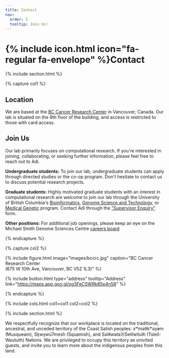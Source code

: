 ```yaml
---
title: Contact
nav:
  order: 5
  tooltip: Join Us!
---
```


# {% include icon.html icon="fa-regular fa-envelope" %}Contact

{% include section.html %}

{% capture col1 %}
## Location
We are based at the [BC Cancer Research Center](https://www.google.com/maps/place/BC+Cancer+Research+Centre/@49.2625745,-123.1193424,15z/data=!4m2!3m1!1s0x0:0x8120a7e52adbc3f2?sa=X&ved=1t:2428&hl=en&ictx=111) in Vancouver, Canada. Our lab is situated on the 8th floor of the building, and access is restricted to those with card access.

## Join Us
Our lab primarily focuses on computational research. If you're interested in joining, collaborating, or seeking further information, please feel free to reach out to Adi.

**Undergraduate students:** To join our lab, undergraduate students can apply through directed studies or the co-op program. Don't hesitate to contact us to discuss potential research projects.

**Graduate students:** Highly motivated graduate students with an interest in computational research are welcome to join our lab through the University of British Columbia's [Bioinformatics](https://www.bioinformatics.ubc.ca/apply/), [Genome Science and Technology](https://www.gsat.ubc.ca/admission/), or [Medical Genetic](https://medgen.med.ubc.ca/graduate-program/prospective-students/) program. Contact Adi through the ["Supervisor Enquiry"](https://www.grad.ubc.ca/researcher/20992-steif) form. 

**Other positions:** For additional job openings, please keep an eye on the Michael Smith Genome Sciences Centre [careers board](https://www.bcgsc.ca/careers) 


{% endcapture %}

{% capture col2 %}


{%
  include figure.html
  image="images/bccrc.jpg"
  caption="BC Cancer Research Center<br>(675 W 10th Ave, Vancouver, BC V5Z 1L3)"
%}


{%
  include button.html
  type="address"
  tooltip="Address"
  link="https://maps.app.goo.gl/xg3FeCSWRk85p4n58"
%}

{% endcapture %}

{% include cols.html col1=col1 col2=col2 %}

{% include section.html %}

We respectfully recognize that our workplace is located on the traditional, ancestral, and unceded territory of the Coast Salish peoples: xʷməθkʷəy̓əm (Musqueam), Sḵwx̱wú7mesh (Squamish), and Səl̓ílwətaʔ/Selilwitulh (Tsleil-Waututh) Nations. We are privileged to occupy this territory as univited guests, and invite you to learn more about the indigenous peoples from this land.